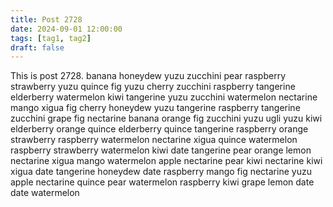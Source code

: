 ```yaml
---
title: Post 2728
date: 2024-09-01 12:00:00
tags: [tag1, tag2]
draft: false
---
```

This is post 2728.
banana
honeydew
yuzu
zucchini
pear
raspberry
strawberry
yuzu
quince
fig
yuzu
cherry
zucchini
raspberry
tangerine
elderberry
watermelon
kiwi
tangerine
yuzu
zucchini
watermelon
nectarine
mango
xigua
fig
cherry
honeydew
yuzu
tangerine
raspberry
tangerine
zucchini
grape
fig
nectarine
banana
orange
fig
zucchini
yuzu
ugli
yuzu
kiwi
elderberry
orange
quince
elderberry
quince
tangerine
raspberry
orange
strawberry
raspberry
watermelon
nectarine
xigua
quince
watermelon
raspberry
strawberry
watermelon
kiwi
date
tangerine
pear
orange
lemon
nectarine
xigua
mango
watermelon
apple
nectarine
pear
kiwi
nectarine
kiwi
xigua
date
tangerine
honeydew
date
raspberry
mango
fig
nectarine
yuzu
apple
nectarine
quince
pear
watermelon
raspberry
kiwi
grape
lemon
date
date
watermelon
